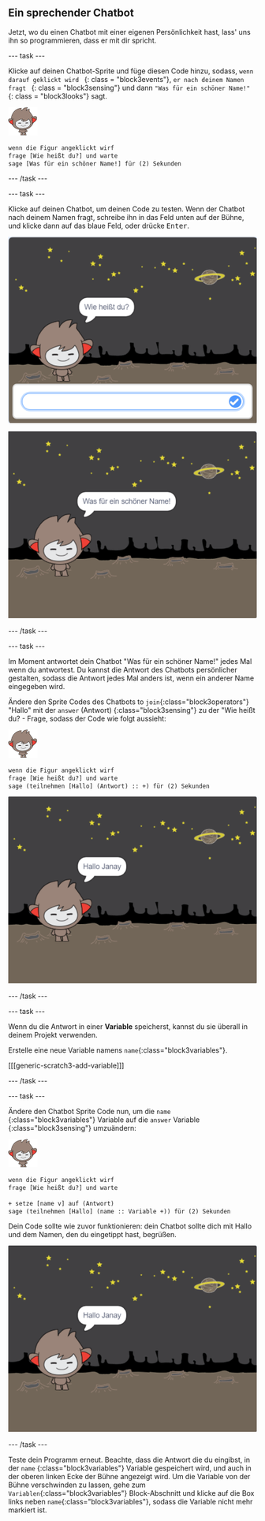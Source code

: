 ## Ein sprechender Chatbot

Jetzt, wo du einen Chatbot mit einer eigenen Persönlichkeit hast, lass' uns ihn so programmieren, dass er mit dir spricht.

\--- task \---

Klicke auf deinen Chatbot-Sprite und füge diesen Code hinzu, sodass, `wenn darauf geklickt wird ` {: class = "block3events"}, `er nach deinem Namen fragt ` {: class = "block3sensing"} und dann ` "Was für ein schöner Name!" ` {: class = "block3looks"} sagt.

![nano sprite](images/nano-sprite.png)

```blocks3
wenn die Figur angeklickt wirf
frage [Wie heißt du?] und warte
sage [Was für ein schöner Name!] für (2) Sekunden
```

\--- /task \---

\--- task \---

Klicke auf deinen Chatbot, um deinen Code zu testen. Wenn der Chatbot nach deinem Namen fragt, schreibe ihn in das Feld unten auf der Bühne, und klicke dann auf das blaue Feld, oder drücke <kbd>Enter</kbd>.

![Eine ChatBot-Antwort ausprobieren](images/chatbot-ask-test1.png)

![Eine ChatBot-Antwort ausprobieren](images/chatbot-ask-test2.png)

\--- /task \---

\--- task \---

Im Moment antwortet dein Chatbot "Was für ein schöner Name!" jedes Mal wenn du antwortest. Du kannst die Antwort des Chatbots persönlicher gestalten, sodass die Antwort jedes Mal anders ist, wenn ein anderer Name eingegeben wird.

Ändere den Sprite Codes des Chatbots to `join`{:class="block3operators"} "Hallo" mit der `answer` (Antwort) {:class="block3sensing"} zu der "Wie heißt du? - Frage, sodass der Code wie folgt aussieht:

![nano sprite](images/nano-sprite.png)

```blocks3
wenn die Figur angeklickt wirf
frage [Wie heißt du?] und warte
sage (teilnehmen [Hallo] (Antwort) :: +) für (2) Sekunden
```

![Eine personalisierte Antwort ausprobieren](images/chatbot-answer-test.png)

\--- /task \---

\--- task \---

Wenn du die Antwort in einer **Variable** speicherst, kannst du sie überall in deinem Projekt verwenden.

Erstelle eine neue Variable namens `name`{:class="block3variables"}.

[[[generic-scratch3-add-variable]]]

\--- /task \---

\--- task \---

Ändere den Chatbot Sprite Code nun, um die `name` {:class="block3variables"} Variable auf die `answer` Variable {:class="block3sensing"} umzuändern:

![nano sprite](images/nano-sprite.png)

```blocks3
wenn die Figur angeklickt wirf
frage [Wie heißt du?] und warte

+ setze [name v] auf (Antwort)
sage (teilnehmen [Hallo] (name :: Variable +)) für (2) Sekunden
```

Dein Code sollte wie zuvor funktionieren: dein Chatbot sollte dich mit Hallo und dem Namen, den du eingetippt hast, begrüßen.

![Eine personalisierte Antwort ausprobieren](images/chatbot-answer-test.png)

\--- /task \---

Teste dein Programm erneut. Beachte, dass die Antwort die du eingibst, in der `name` {:class="block3variables"} Variable gespeichert wird, und auch in der oberen linken Ecke der Bühne angezeigt wird. Um die Variable von der Bühne verschwinden zu lassen, gehe zum `Variablen`{:class="block3variables"} Block-Abschnitt und klicke auf die Box links neben `name`{:class="block3variables"}, sodass die Variable nicht mehr markiert ist.
